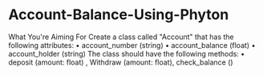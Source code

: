 # Account-Balance-Using-Phyton
What You're Aiming For Create a class called "Account" that has the following attributes: • account_number (string) • account_balance (float) • account_holder (string) The class should have the following methods: • deposit (amount: float) , Withdraw (amount: float), check_balance ()
